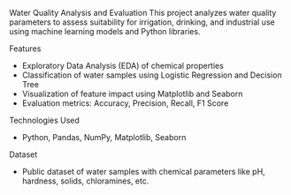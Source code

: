 Water Quality Analysis and Evaluation
This project analyzes water quality parameters to assess suitability for irrigation, drinking, and industrial use using machine learning models and Python libraries.

Features
- Exploratory Data Analysis (EDA) of chemical properties
- Classification of water samples using Logistic Regression and Decision Tree
- Visualization of feature impact using Matplotlib and Seaborn
- Evaluation metrics: Accuracy, Precision, Recall, F1 Score

Technologies Used
- Python, Pandas, NumPy, Matplotlib, Seaborn

Dataset
- Public dataset of water samples with chemical parameters like pH, hardness, solids, chloramines, etc.
